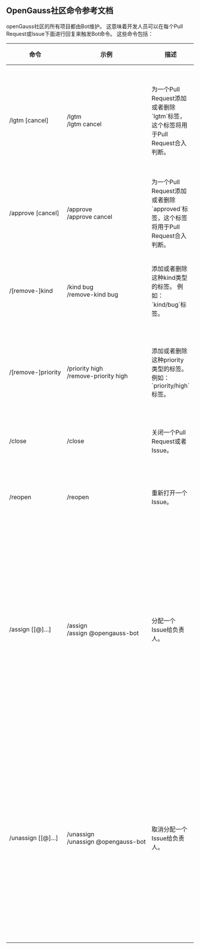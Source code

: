 ## OpenGauss社区命令参考文档

openGauss社区的所有项目都由Bot维护。
这意味着开发人员可以在每个Pull Request或Issue下面进行回复来触发Bot命令。
这些命令包括：

<table class="command">
    <thead>
        <tr>
            <th>命令</th>
            <th width="25%">示例</th>
            <th>描述</th>
            <th>谁能使用</th>
        </tr>
    </thead>
    <tbody>
        <tr>
            <td>
                /lgtm [cancel]
            </td>
            <td style="white-space:nowrap;">
                /lgtm
                <br/>
                /lgtm cancel
            </td>
            <td>
                为一个Pull Request添加或者删除`lgtm`标签，这个标签将用于Pull Request合入判断。
            </td>
            <td>
                这个仓库的协作者。Pull Request能使用`/lgtm cancel`命令，但是不能使用`/lgtm`命令。
            </td>
        </tr>
        <tr>
            <td>
                /approve [cancel]
            </td>
            <td style="white-space:nowrap;">
                /approve
                <br/>
                /approve cancel
            </td>
            <td>
                为一个Pull Request添加或者删除`approved`标签，这个标签将用于Pull Request合入判断。
            </td>
            <td>
                这个仓库的协作者。
            </td>
        </tr>
        <tr>
            <td>
                /[remove-]kind
            </td>
            <td style="white-space:nowrap;">
                /kind bug
                <br/>
                /remove-kind bug
            </td>
            <td>
                添加或者删除这种kind类型的标签。
                例如：`kind/bug`标签。
            </td>
            <td>
                任何人都能在一个Pull Request或者Issue上触发这种命令。
            </td>
        </tr>
        <tr>
            <td>
                /[remove-]priority
            </td>
            <td style="white-space:nowrap;">
                /priority high
                <br/>
                /remove-priority high
            </td>
            <td>
                添加或者删除这种priority类型的标签。
                例如：`priority/high`标签。
            </td>
            <td>
                任何人都能在一个Pull Request或者Issue上触发这种命令。
            </td>
        </tr>
        <tr>
            <td>
                /close
            </td>
            <td style="white-space:nowrap;">
                /close
            </td>
            <td>
                关闭一个Pull Request或者Issue。
            </td>
            <td>
                作者和仓库的协作者能触发这种命令。
            </td>
        </tr>
        <tr>
            <td>
                /reopen
            </td>
            <td style="white-space:nowrap;">
                /reopen
            </td>
            <td>
                重新打开一个Issue。
            </td>
            <td>
                作者和仓库的协作者能触发这种命令。
            </td>
        </tr>
        <tr>
            <td>
                /assign [[@]...]
            </td>
            <td style="white-space:nowrap;">
                /assign
                <br/>
                /assign @opengauss-bot
            </td>
            <td>
                分配一个Issue给负责人。
            </td>
            <td>
                任何人都能在一个Issue上触发这种命令，
                但是目标负责人必须是这个组织的一个成员。
                如果没有指定目标负责人，这表明这个Issue会分配给自己。
            </td>
        </tr>
        <tr>
            <td>
                /unassign [[@]...]
            </td>
            <td style="white-space:nowrap;">
                /unassign
                <br/>
                /unassign @opengauss-bot
            </td>
            <td>
                取消分配一个Issue给负责人。
            </td>
            <td>
                任何人都能在一个Issue上触发这种命令，
                但是目标负责人必须是这个组织的一个成员。
                如果没有指定目标负责人，这表明这个Issue会取消分配给自己。
            </td>
        </tr>
    </tbody>
</table>

